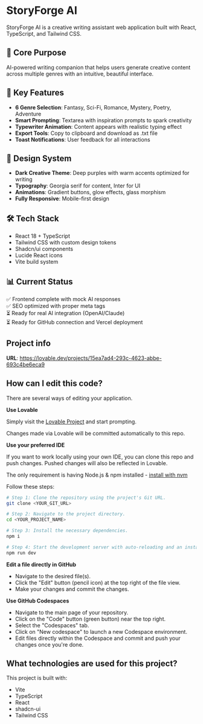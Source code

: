 # StoryForge AI

StoryForge AI is a creative writing assistant web application built with React, TypeScript, and Tailwind CSS.

## 🎯 Core Purpose
AI-powered writing companion that helps users generate creative content across multiple genres with an intuitive, beautiful interface.

## 🚀 Key Features
- **6 Genre Selection**: Fantasy, Sci-Fi, Romance, Mystery, Poetry, Adventure
- **Smart Prompting**: Textarea with inspiration prompts to spark creativity  
- **Typewriter Animation**: Content appears with realistic typing effect
- **Export Tools**: Copy to clipboard and download as .txt file
- **Toast Notifications**: User feedback for all interactions

## 🎨 Design System
- **Dark Creative Theme**: Deep purples with warm accents optimized for writing
- **Typography**: Georgia serif for content, Inter for UI
- **Animations**: Gradient buttons, glow effects, glass morphism
- **Fully Responsive**: Mobile-first design

## 🛠 Tech Stack
- React 18 + TypeScript
- Tailwind CSS with custom design tokens
- Shadcn/ui components
- Lucide React icons
- Vite build system

## 📊 Current Status
✅ Frontend complete with mock AI responses  
✅ SEO optimized with proper meta tags  
⏳ Ready for real AI integration (OpenAI/Claude)  
⏳ Ready for GitHub connection and Vercel deployment

## Project info

**URL**: https://lovable.dev/projects/15ea7ad4-293c-4623-abbe-693c4be6eca9

## How can I edit this code?

There are several ways of editing your application.

**Use Lovable**

Simply visit the [Lovable Project](https://lovable.dev/projects/15ea7ad4-293c-4623-abbe-693c4be6eca9) and start prompting.

Changes made via Lovable will be committed automatically to this repo.

**Use your preferred IDE**

If you want to work locally using your own IDE, you can clone this repo and push changes. Pushed changes will also be reflected in Lovable.

The only requirement is having Node.js & npm installed - [install with nvm](https://github.com/nvm-sh/nvm#installing-and-updating)

Follow these steps:

```sh
# Step 1: Clone the repository using the project's Git URL.
git clone <YOUR_GIT_URL>

# Step 2: Navigate to the project directory.
cd <YOUR_PROJECT_NAME>

# Step 3: Install the necessary dependencies.
npm i

# Step 4: Start the development server with auto-reloading and an instant preview.
npm run dev
```

**Edit a file directly in GitHub**

- Navigate to the desired file(s).
- Click the "Edit" button (pencil icon) at the top right of the file view.
- Make your changes and commit the changes.

**Use GitHub Codespaces**

- Navigate to the main page of your repository.
- Click on the "Code" button (green button) near the top right.
- Select the "Codespaces" tab.
- Click on "New codespace" to launch a new Codespace environment.
- Edit files directly within the Codespace and commit and push your changes once you're done.

## What technologies are used for this project?

This project is built with:

- Vite
- TypeScript
- React
- shadcn-ui
- Tailwind CSS

